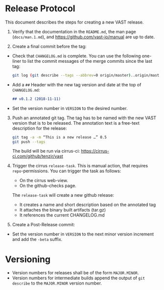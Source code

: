 # Release Protocol

This document describes the steps for creating a new VAST release.

1. Verify that the documentation in the `README.md`, the man page
  (`docs/man.1.md`), and https://github.com/vast-io/manual are up to date.

2. Create a final commit before the tag:

  - Check that `CHANGELOG.md` is complete. You can use the following
    one-liner to list the commit messages of the merge commits since the last
    tag:

    ``` sh
    git log (git describe --tags --abbrev=0 origin/master)..origin/master --first-parent --pretty="- %h %s%w(0,0,4)%+b"
    ```

  - Add a `##` Header with the new tag version and date at the top of
    `CHANGELOG.md`:

    ``` md
    ## v0.1.2 (2018-11-11)
    ```

  - Set the version number in `VERSION` to the desired number.


3. Push an annotated git tag. The tag has to be named with the new VAST version that is to be released.
  The annotation text is a free-text description for the release:

    ``` sh
    git tag -a -m “This is a new release …” 0.5
    git push --tags
    ```
    The build will be run via cirrus-ci: https://cirrus-ci.com/github/tenzir/vast

4. Trigger the cirrus `release-task`. This is manual action, that requires `repo`-permissions.
  You can trigger the task as follows:

    - On the cirrus web-view.
    - On the github-checks page.

    The `release-task` will create a new github release:
    - It creates a name and short description based on the annotated tag
    - It attaches the binary built artifacts (tar.gz)
    - It references the current CHANGELOG.md


5. Create a Post-Release commit:

  - Set the version number in `VERSION` to the next minor version increment and add the `-beta` suffix.

# Versioning

- Version numbers for releases shall be of the form `MAJOR.MINOR`.
- Version numbers for intermediate builds append the output of `git describe` to the `MAJOR.MINOR`
  version number.
